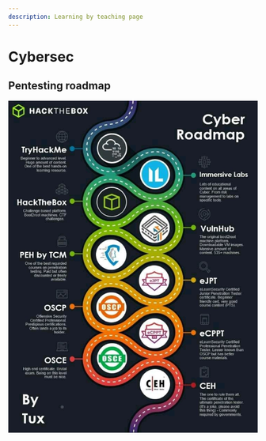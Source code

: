 ```yaml
---
description: Learning by teaching page
---
```


# Cybersec

## Pentesting roadmap

![](../.gitbook/assets/FEo3j73VUAUGKv1.jpg)
